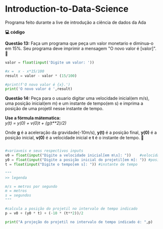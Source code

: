 # Introduction-to-Data-Science
Programa feito durante a live de introdução a ciência de dados da Ada

**💻 código** 

**Questão 13:** Faça um programa que peça um valor monetario e diminua-o em 15%. Seu programa deve imprimir a mensagem "O novo valor é [valor]". 📌

```python
valor = float(input('Digite um valor: '))

#x =  x - x*15/100
result = valor - valor * (15/100)

#print(f'O novo valor é {x}.')
print('O novo valor é ',result)

```

**Questão 14:** Peça para o usuario digitar uma velocidade inicial(em m/s), uma posição inicial(em m) e um instante de tempo(em s) e imprima a posição de uma projetil nesse instante de tempo.

**Use a fórmula mátematica:** <br>
*y(t) = y(0) + v(0)t + (g(t**2)/2)*

Onde **g** é a aceleração da gravidade(-10m/s), **y(t)** é a posição final, **y(0)** é a posição inicial, **v(0)** é a velocidade inicial e **t** é o instante de tempo. 📌

```python

#variaveis e seus respectivos inputs
v0 = float(input("Digite a velocidade inicial[em m\s]: "))    #velocidade_inicial
y0 = float(input("Digite a posição inicial do projetil[em m]: ")) #posição inicial
t = float(input("Digite o tempo[em s]: ")) #instante de tempo

"""
>> legenda

m/s = metros por segundo
m = metros
s = segundos
"""

#calcula a posição do projetil no intervalo de tempo indicado
p = v0 + (y0 * t) + (-10 * (t**2))/2

print("A projeção do projetil no intervalo de tempo indicado é: ",p)
```

